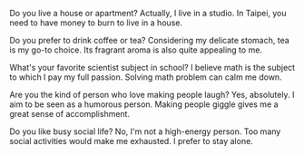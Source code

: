 
Do you live a house or apartment?
Actually, I live in a studio. In Taipei, you need to have money to burn to live in a house. 

Do you prefer to drink coffee or tea?
Considering my delicate stomach, tea is my go-to choice. Its fragrant aroma is also quite appealing to me.

What's your favorite scientist subject in school?
I believe math is the subject to which I pay my full passion. Solving math problem can calm me down.

Are you the kind of person who love making people laugh?
Yes, absolutely. I aim to be seen as a humorous person. Making people giggle gives me a great sense of accomplishment.

Do you like busy social life?
No, I'm not a high-energy person. Too many social activities would make me exhausted. I prefer to stay alone.
